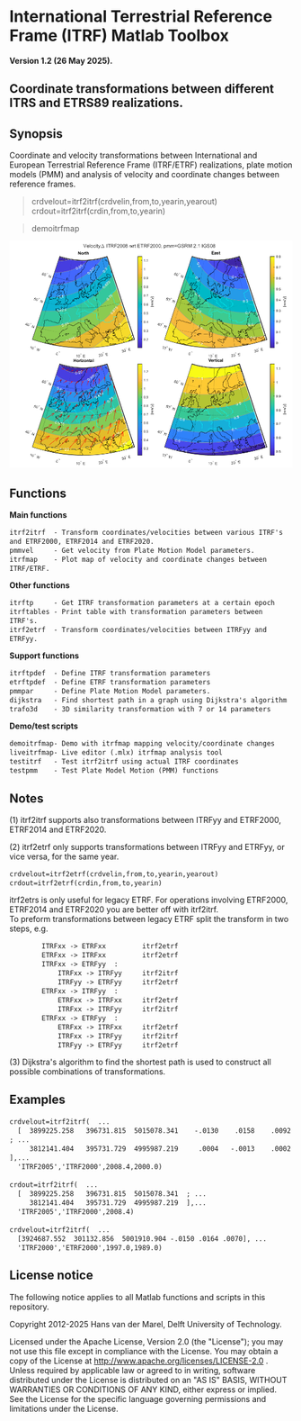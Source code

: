 International Terrestrial Reference Frame (ITRF) Matlab Toolbox
===============================================================

**Version 1.2 (26 May 2025).**
 
Coordinate transformations between different ITRS and ETRS89 realizations.
--------------------------------------------------------------------------

## Synopsis

Coordinate and velocity transformations between International and European Terrestrial Reference 
Frame (ITRF/ETRF) realizations, plate motion models (PMM) and analysis of velocity and coordinate 
changes between reference frames.
 
> crdvelout=itrf2itrf(crdvelin,from,to,yearin,yearout)  
> crdout=itrf2itrf(crdin,from,to,yearin)  

> demoitrfmap  

![itrfmap_example](./itrfmap_example.png)

## Functions

**Main functions**
 
    itrf2itrf  - Transform coordinates/velocities between various ITRF's and ETRF2000, ETRF2014 and ETRF2020.  
    pmmvel     - Get velocity from Plate Motion Model parameters.  
    itrfmap    - Plot map of velocity and coordinate changes between ITRF/ETRF.  

**Other functions**

    itrftp     - Get ITRF transformation parameters at a certain epoch  
    itrftables - Print table with transformation parameters between ITRF's.    
    itrf2etrf  - Transform coordinates/velocities between ITRFyy and ETRFyy.  
 
**Support functions**

    itrftpdef  - Define ITRF transformation parameters   
    etrftpdef  - Define ETRF transformation parameters   
    pmmpar     - Define Plate Motion Model parameters.     
    dijkstra   - Find shortest path in a graph using Dijkstra's algorithm  
    trafo3d    - 3D similarity transformation with 7 or 14 parameters  

**Demo/test scripts**

    demoitrfmap- Demo with itrfmap mapping velocity/coordinate changes  
    liveitrfmap- Live editor (.mlx) itrfmap analysis tool  
    testitrf   - Test itrf2itrf using actual ITRF coordinates  
    testpmm    - Test Plate Model Motion (PMM) functions  
 
## Notes

(1) itrf2itrf supports also transformations between ITRFyy and ETRF2000, ETRF2014 and ETRF2020.  

(2) itrf2etrf only supports transformations between ITRFyy and ETRFyy, or vice versa, for the same year.  

    crdvelout=itrf2etrf(crdvelin,from,to,yearin,yearout)  
    crdout=itrf2etrf(crdin,from,to,yearin)  

itrf2etrs is only useful for legacy ETRF. For operations involving ETRF2000, ETRF2014 and ETRF2020 you are better off with itrf2itrf.  
To preform transformations between legacy ETRF split the transform in two steps, e.g.  

            ITRFxx -> ETRFxx         itrf2etrf  
            ETRFxx -> ITRFxx         itrf2etrf  
            ITRFxx -> ETRFyy  :  
                ITRFxx -> ITRFyy     itrf2itrf  
                ITRFyy -> ETRFyy     itrf2etrf  
            ETRFxx -> ITRFyy  :  
                ETRFxx -> ITRFxx     itrf2etrf  
                ITRFxx -> ITRFyy     itrf2itrf  
            ETRFxx -> ETRFyy  :  
                ETRFxx -> ITRFxx     itrf2etrf  
                ITRFxx -> ITRFyy     itrf2itrf  
                ITRFyy -> ETRFyy     itrf2etrf  

(3) Dijkstra's algorithm to find the shortest path is used to construct all possible combinations of transformations.  

## Examples
 
    crdvelout=itrf2itrf(  ...  
      [  3899225.258   396731.815  5015078.341    -.0130    .0158    .0092 ; ...  
         3812141.404   395731.729  4995987.219     .0004   -.0013    .0002 ],...   
      'ITRF2005','ITRF2000',2008.4,2000.0)  

    crdout=itrf2itrf(  ...  
      [  3899225.258   396731.815  5015078.341  ; ...  
         3812141.404   395731.729  4995987.219  ],...   
      'ITRF2005','ITRF2000',2008.4)  

    crdvelout=itrf2itrf(  ...  
      [3924687.552  301132.856  5001910.904 -.0150 .0164 .0070], ...  
      'ITRF2000','ETRF2000',1997.0,1989.0)  

## License notice

The following notice applies to all Matlab functions and scripts in this repository.

Copyright 2012-2025 Hans van der Marel, Delft University of Technology.

Licensed under the Apache License, Version 2.0 (the "License");
you may not use this file except in compliance with the License.
You may obtain a copy of the License at http://www.apache.org/licenses/LICENSE-2.0 .
Unless required by applicable law or agreed to in writing, software
distributed under the License is distributed on an "AS IS" BASIS,
WITHOUT WARRANTIES OR CONDITIONS OF ANY KIND, either express or implied.
See the License for the specific language governing permissions and
limitations under the License.
